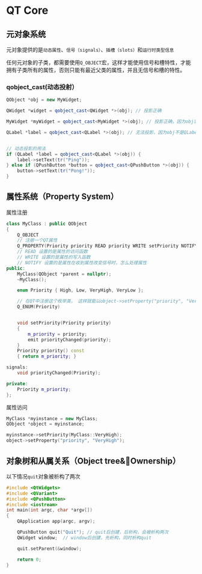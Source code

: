# QT Core
## 元对象系统
元对象提供的是``动态属性``、``信号（signals）``、``插槽（slots）``和``运行时类型信息``

任何元对象的子类，都需要使用``Q_OBJECT``宏，这样才能使用信号和槽特性，才能拥有子类所有的属性，否则只能有最近父类的属性，并且无信号和槽的特性。

### qobject_cast(动态投射）
```c++
QObject *obj = new MyWidget;

QWidget *widget = qobject_cast<QWidget *>(obj); // 投影正确

MyWidget *myWidget = qobject_cast<MyWidget *>(obj); // 投影正确，因为obj实际就是MyWidget指针

QLabel *label = qobject_cast<QLabel *>(obj); // 无法投影，因为obj不是QLabel，所以返回nullptr = 0


// 动态投影的用法
if (QLabel *label = qobject_cast<QLabel *>(obj)) {
    label->setText(tr("Ping"));
} else if (QPushButton *button = qobject_cast<QPushButton *>(obj)) {
    button->setText(tr("Pong!"));
}

```

## 属性系统（Property System）
属性注册
```c++
class MyClass : public QObject
{
    Q_OBJECT
    // 注册一个QT属性
    Q_PROPERTY(Priority priority READ priority WRITE setPriority NOTIFY priorityChanged)
    // READ 设置的是属性的访问函数
    // WRITE 设置的是属性的写入函数
    // NOTIFY 设置的是属性在收到属性改变信号时，怎么处理属性
public:
    MyClass(QObject *parent = nullptr);
    ~MyClass();

    enum Priority { High, Low, VeryHigh, VeryLow };

    // 在QT中注册这个枚举类， 这样就能以object->setProperty("priority", "VeryHigh")，这种字符串形式访问枚举类
    Q_ENUM(Priority) 


    void setPriority(Priority priority)
    {
        m_priority = priority;
        emit priorityChanged(priority);
    }
    Priority priority() const
    { return m_priority; }

signals:
    void priorityChanged(Priority);

private:
    Priority m_priority;
};
```

属性访问
```c++
MyClass *myinstance = new MyClass;
QObject *object = myinstance;

myinstance->setPriority(MyClass::VeryHigh);
object->setProperty("priority", "VeryHigh");
```

## 对象树和从属关系（Object tree&Ownership）
以下情况``quit``对象被析构了两次
```c++
#include <QtWidgets>
#include <QVariant>
#include <QPushButton>
#include <iostream>
int main(int argc, char *argv[])
{
    QApplication app(argc, argv);

    QPushButton quit("Quit"); // quit后创建，后析构，会被析构两次
    QWidget window;  // window后创建，先析构，同时析构quit

    quit.setParent(&window);

    return 0;
}
```